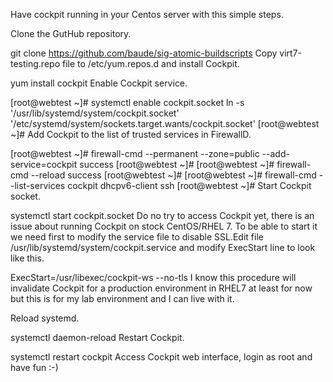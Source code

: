 Have cockpit running in your Centos server with this simple steps.

Clone the GutHub repository.

git clone https://github.com/baude/sig-atomic-buildscripts
Copy virt7-testing.repo file to /etc/yum.repos.d and install Cockpit.

yum install cockpit
Enable Cockpit service.

[root@webtest ~]# systemctl enable cockpit.socket
ln -s '/usr/lib/systemd/system/cockpit.socket' '/etc/systemd/system/sockets.target.wants/cockpit.socket'
[root@webtest ~]#
Add Cockpit to the list of trusted services in FirewallD.

[root@webtest ~]# firewall-cmd --permanent --zone=public --add-service=cockpit
success
[root@webtest ~]#
[root@webtest ~]# firewall-cmd --reload
success
[root@webtest ~]#
[root@webtest ~]# firewall-cmd --list-services
cockpit dhcpv6-client ssh
[root@webtest ~]#
Start Cockpit socket.

systemctl start cockpit.socket
Do no try to access Cockpit yet, there is an issue about running Cockpit on stock CentOS/RHEL 7. To be able to start it we need first to modify the service file to disable SSL.Edit file /usr/lib/systemd/system/cockpit.service and modify ExecStart line to look like this.

ExecStart=/usr/libexec/cockpit-ws --no-tls
I know this procedure will invalidate Cockpit for a production environment in RHEL7 at least for now but this is for my lab environment and I can live with it.

Reload systemd.

systemctl daemon-reload
Restart Cockpit.

systemctl restart cockpit
Access Cockpit web interface, login as root and have fun :-)
